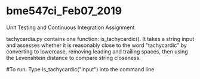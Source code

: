 # bme547ci_Feb07_2019
Unit Testing and Continuous Integration Assignment

tachycardia.py contains one function: is_tachycardic(). It takes a string input and assesses whether it is reasonably close to the word "tachycardic" by converting to lowercase, removing leading and trailing spaces, then using the Levenshtein distance to compare string closeness.

#To run:
Type is_tachycardic("input") into the command line
